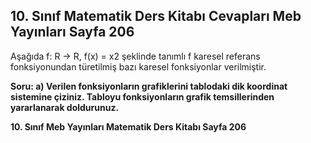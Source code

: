 ## 10. Sınıf Matematik Ders Kitabı Cevapları Meb Yayınları Sayfa 206

Aşağıda f: R → R, f(x) = x2 şeklinde tanımlı f karesel referans fonksiyonundan türetilmiş bazı karesel fonksiyonlar verilmiştir.

**Soru: a) Verilen fonksiyonların grafiklerini tablodaki dik koordinat sistemine çiziniz. Tabloyu fonksiyonların grafik temsillerinden yararlanarak doldurunuz.**

**10. Sınıf Meb Yayınları Matematik Ders Kitabı Sayfa 206**